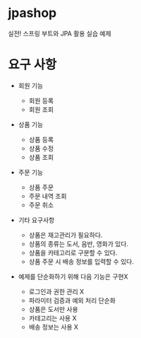 # jpashop

실전! 스프링 부트와 JPA 활용 실습 예제

# 요구 사항

* 회원 기능
    * 회원 등록
    * 회원 조회
* 상품 기능
    * 상품 등록
    * 상품 수정
    * 상품 조회
* 주문 기능
    * 상품 주문
    * 주문 내역 조회
    * 주문 취소
* 기타 요구사항
    * 상품은 재고관리가 필요하다.
    * 상품의 종류는 도서, 음반, 영화가 있다.
    * 상품을 카테고리로 구분할 수 있다.
    * 상품 주문 시 배송 정보를 입력할 수 있다.

* 예제를 단순화하기 위해 다음 기능은 구현X
    * 로그인과 권한 관리 X
    * 파라미터 검증과 예외 처리 단순화
    * 상품은 도서만 사용
    * 카테고리는 사용 X
    * 배송 정보는 사용 X